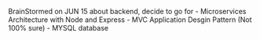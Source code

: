 BrainStormed on JUN 15 about backend, decide to go for
	- Microservices Architecture with Node and Express
	- MVC Application Desgin Pattern (Not 100% sure)
	- MYSQL database
